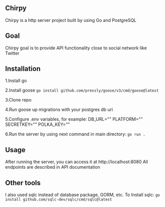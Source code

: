 ## Chirpy

Chirpy is a http server project built by using Go and PostgreSQL 

## Goal

Chirpy goal is to provide API functionality close to social network like Twitter

## Installation
1.Install go

2.Install goose
```go install github.com/pressly/goose/v3/cmd/goose@latest```

3.Clone repo

4.Run goose up migrations with your postgres db uri

5.Configure .env variables, for example:
DB_URL=""
PLATFORM=""
SECRETKEY=""
POLKA_KEY=""

6.Run the server by using next command in main directory:
```go run .```

## Usage

After running the server, you can access it at http://localhost:8080
All endpoints are described in API documentation 

## Other tools

I also used sqlc instead of database package, GORM, etc.
To Install sqlc: 
```go install github.com/sqlc-dev/sqlc/cmd/sqlc@latest```
